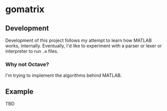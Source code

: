 # gomatrix
## Development
Development of this project follows my attempt to learn how MATLAB works, internally. Eventually, I'd like to experiment with a parser or lexer or interpreter to run `.m` files.

### Why not Octave?
I'm trying to implement the algorithms behind MATLAB.

## Example
TBD